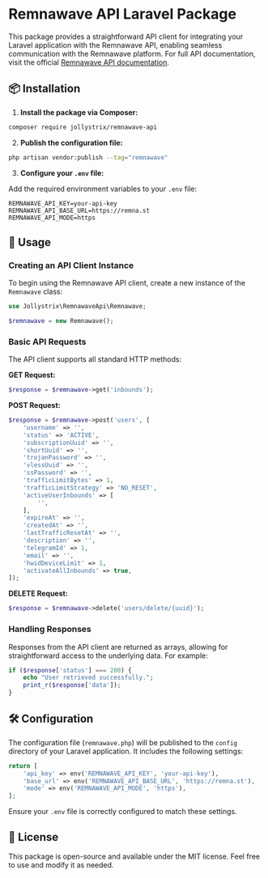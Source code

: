# Remnawave API Laravel Package

This package provides a straightforward API client for integrating your Laravel application with the Remnawave API, enabling seamless communication with the Remnawave platform. For full API documentation, visit the official [Remnawave API documentation](https://remna.st/api).

## 📦 Installation

1. **Install the package via Composer:**

```bash
composer require jollystrix/remnawave-api
```

2. **Publish the configuration file:**

```bash
php artisan vendor:publish --tag="remnawave"
```

3. **Configure your `.env` file:**

Add the required environment variables to your `.env` file:

```env
REMNAWAVE_API_KEY=your-api-key
REMNAWAVE_API_BASE_URL=https://remna.st
REMNAWAVE_API_MODE=https
```

## 🚀 Usage

### Creating an API Client Instance

To begin using the Remnawave API client, create a new instance of the `Remnawave` class:

```php
use Jollystrix\RemnawaveApi\Remnawave;

$remnawave = new Remnawave();
```

### Basic API Requests

The API client supports all standard HTTP methods:

**GET Request:**

```php
$response = $remnawave->get('inbounds');
```

**POST Request:**

```php
$response = $remnawave->post('users', [
	'username' => '',
	'status' => 'ACTIVE',
	'subscriptionUuid' => '',
	'shortUuid' => '',
	'trojanPassword' => '',
	'vlessUuid' => '',
	'ssPassword' => '',
	'trafficLimitBytes' => 1,
	'trafficLimitStrategy' => 'NO_RESET',
	'activeUserInbounds' => [
		'',
	],
	'expireAt' => '',
	'createdAt' => '',
	'lastTrafficResetAt' => '',
	'description' => '',
	'telegramId' => 1,
	'email' => '',
	'hwidDeviceLimit' => 1,
	'activateAllInbounds' => true,
]);
```

**DELETE Request:**

```php
$response = $remnawave->delete('users/delete/{uuid}');
```

### Handling Responses

Responses from the API client are returned as arrays, allowing for straightforward access to the underlying data. For example:

```php
if ($response['status'] === 200) {
    echo "User retrieved successfully.";
    print_r($response['data']);
}
```

## 🛠 Configuration

The configuration file (`remnawave.php`) will be published to the `config` directory of your Laravel application. It includes the following settings:

```php
return [
    'api_key' => env('REMNAWAVE_API_KEY', 'your-api-key'),
    'base_url' => env('REMNAWAVE_API_BASE_URL', 'https://remna.st'),
    'mode' => env('REMNAWAVE_API_MODE', 'https'),
];
```

Ensure your `.env` file is correctly configured to match these settings.

## 📄 License

This package is open-source and available under the MIT license. Feel free to use and modify it as needed.
